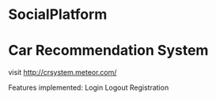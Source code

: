 # SocialPlatform

# Car Recommendation System

visit http://crsystem.meteor.com/

Features implemented:
Login
Logout
Registration
